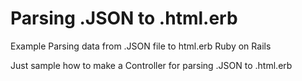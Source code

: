 # Parsing .JSON to .html.erb
Example Parsing data from .JSON file to html.erb Ruby on Rails

Just sample how to make a Controller for parsing .JSON to .html.erb
